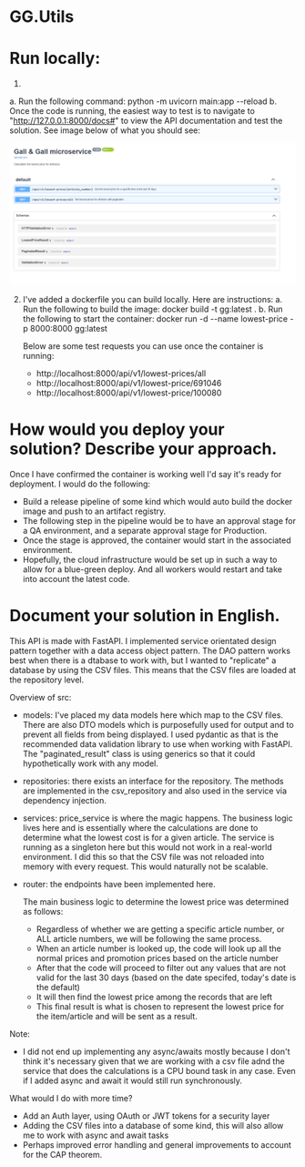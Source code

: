 # GG.Utils

# Run locally:
1.
a. Run the following command: python -m uvicorn main:app --reload
b. Once the code is running, the easiest way to test is to navigate to "http://127.0.0.1:8000/docs#"
    to view the API documentation and test the solution. See image below of what you should see:

![alt text](image.png)

2. I've added a dockerfile you can build locally. Here are instructions:
a. Run the following to build the image: docker build -t gg:latest .
b. Run the following to start the container: docker run -d --name lowest-price -p 8000:8000 gg:latest

    Below are some test requests you can use once the container is running:

    - http://localhost:8000/api/v1/lowest-prices/all
    - http://localhost:8000/api/v1/lowest-price/691046
    - http://localhost:8000/api/v1/lowest-price/100080


# How would you deploy your solution? Describe your approach.
Once I have confirmed the container is working well I'd say it's ready for deployment. I would do the following:
- Build a release pipeline of some kind which would auto build the docker image and push to an artifact registry.
- The following step in the pipeline would be to have an approval stage for a QA environment, and a separate approval stage for Production.
- Once the stage is approved, the container would start in the associated environment.
- Hopefully, the cloud infrastructure would be set up in such a way to allow for a blue-green deploy. And all workers would restart and take into account the latest code.


# Document your solution in English.
This API is made with FastAPI. I implemented service orientated design pattern together with a data access object pattern. The DAO pattern works best when there is a dtabase to work with, but I wanted to "replicate" a database by using the CSV files. This means that the CSV files are loaded at the repository level.

Overview of src:
- models: I've placed my data models here which map to the CSV files. There are also DTO models which is purposefully used for output and to prevent all fields from being displayed. I used pydantic as that is the recommended data validation library to use when working with FastAPI. The "paginated_result" class is using generics so that it could hypothetically work with any model.
- repositories: there exists an interface for the repository. The methods are implemented in the csv_repository and also used in the service via dependency injection.
- services: price_service is where the magic happens. The business logic lives here and is essentially where the calculations are done to determine what the lowest cost is for a given article. The service is running as a singleton here but this would not work in a real-world environment. I did this so that the CSV file was not reloaded into memory with every request. This would naturally not be scalable.
- router: the endpoints have been implemented here.

  The main business logic to determine the lowest price was determined as follows:
  - Regardless of whether we are getting a specific article number, or ALL article numbers, we will be following the same process.
  - When an article number is looked up, the code will look up all the normal prices and promotion prices based on the article number
  - After that the code will proceed to filter out any values that are not valid for the last 30 days (based on the date specifed, today's date is the default)
  - It will then find the lowest price among the records that are left
  - This final result is what is chosen to represent the lowest price for the item/article and will be sent as a result.


Note:
- I did not end up implementing any async/awaits mostly because I don't think it's necessary given that we are working with a csv file adnd the service that does the calculations is a CPU bound task in any case. Even if I added async and await it would still run synchronously.

What would I do with more time?
- Add an Auth layer, using OAuth or JWT tokens for a security layer
- Adding the CSV files into a database of some kind, this will also allow me to work with async and await tasks
- Perhaps improved error handling and general improvements to account for the CAP theorem.